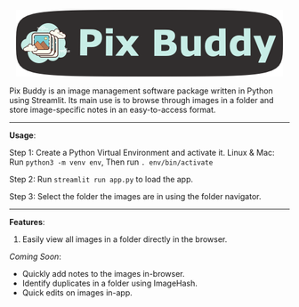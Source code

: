 <p align="center" width="100%">
    <img src="assets/banner.png">
</p>


Pix Buddy is an image management software package written in Python using Streamlit. Its main use is to browse through images in a folder and store image-specific notes in an easy-to-access format.

---
**Usage**:

Step 1:
Create a Python Virtual Environment and activate it.
Linux & Mac: 
Run `python3 -m venv env`,
Then run `. env/bin/activate`

Step 2:
Run `streamlit run app.py` to load the app.

Step 3:
Select the folder the images are in using the folder navigator.

---

**Features**:

1. Easily view all images in a folder directly in the browser.

*Coming Soon*:
- Quickly add notes to the images in-browser.
- Identify duplicates in a folder using ImageHash.
- Quick edits on images in-app.